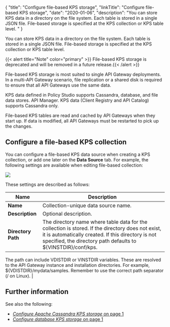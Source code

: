 {
"title": "Configure file-based KPS storage",
"linkTitle": "Configure file-based KPS storage",
"date": "2020-01-06",
"description": "You can store KPS data in a directory on the file system. Each table is stored in a single JSON file. File-based storage is specified at the KPS collection or KPS table level. "
}
﻿

You can store KPS data in a directory on the file system. Each table is stored in a single JSON file. File-based storage is specified at the KPS collection or KPS table level.

{{< alert title="Note" color="primary" >}} File-based KPS storage is deprecated and will be removed in a future release.{{< /alert >}}

<div class="indentTableNested">

File-based KPS storage is most suited to single API Gateway deployments. In a multi-API Gateway scenario, file replication or a shared disk is required to ensure that all API Gateways use the same data.

KPS data defined in Policy Studio supports Cassandra, database, and file data stores. API Manager. KPS data (Client Registry and API Catalog) supports Cassandra only.

</div>

File-based KPS tables are read and cached by API Gateways when they start up. If data is modified, all API Gateways must be restarted to pick up the changes.

Configure a file-based KPS collection
-------------------------------------

You can configure a file-based KPS data source when creating a KPS collection, or add one later on the **Data Source** tab. For example, the following settings are available when editing file-based collection:

![](/Images/APIGatewayKPSUserGuide/03000036.png)

These settings are described as follows:

| Name               | Description                                                                                                                                                                                                                          |
|--------------------|--------------------------------------------------------------------------------------------------------------------------------------------------------------------------------------------------------------------------------------|
| **Name**           | Collection-unique data source name.                                                                                                                                                                                                  |
| **Description**    | Optional description.                                                                                                                                                                                                                |
| **Directory Path** | The directory name where table data for the collection is stored. If the directory does not exist, it is automatically created. If this directory is not specified, the directory path defaults to \${VINSTDIR}/conf/kps.            
                                                                                                                                                                                                                                        
  The path can include VDISTDIR or VINSTDIR variables. These are resolved to the API Gateway instance and installation directories. For example, \${VDISTDIR}/mydata/samples. Remember to use the correct path separator (/ on Linux).  |

Further information
-------------------

See also the following:

-   [*Configure Apache Cassandra KPS storage* on page 1](6_Configure_Apache_Cassandra_Storage.htm)
-   [*Configure database KPS storage* on page 1](7_Configure_database_storage.htm)

